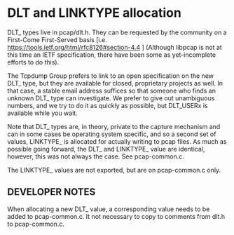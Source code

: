 DLT and LINKTYPE allocation
===========================

DLT_ types live in pcap/dlt.h.  They can be requested by the community on a
First-Come First-Served basis [i.e. https://tools.ietf.org/html/rfc8126#section-4.4 ]
(Although libpcap is not at this time an IETF specification, there have been
some as yet-incomplete efforts to do this).

The Tcpdump Group prefers to link to an open specification on the new DLT_
type,  but they are available for closed, proprietary projects as well.
In that case, a stable email address suffices so that someone who finds
an unknown DLT_ type can investigate.
We prefer to give out unambiguous numbers, and we try to do it as quickly
as possible, but DLT_USERx is available while you wait.

Note that DLT_ types are, in theory, private to the capture mechanism and can
in some cases be operating system specific, and so a second set of values,
LINKTYPE_ is allocated for actually writing to pcap files.  As much as
possible going forward, the DLT_ and LINKTYPE_ value are identical, however,
this was not always the case.  See pcap-common.c.

The LINKTYPE_ values are not exported, but are on pcap-common.c only.

DEVELOPER NOTES
---------------

When allocating a new DLT_ value, a corresponding value needs to be
added to pcap-common.c.
It not necessary to copy to comments from dlt.h to pcap-common.c.
